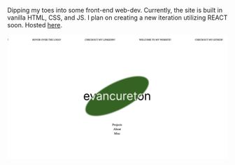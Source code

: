 Dipping my toes into some front-end web-dev. Currently, the site is built in vanilla HTML, CSS, and JS. I plan on creating a new iteration utilizing REACT soon. Hosted [here](evancureton.com).

![img](/images/personalsite.png)


